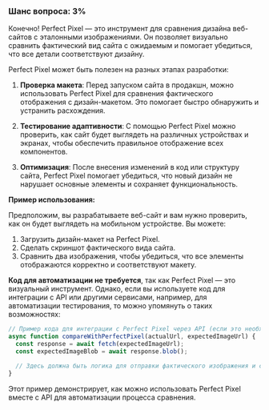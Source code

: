 ### Шанс вопроса: 3%

Конечно! Perfect Pixel — это инструмент для сравнения дизайна веб-сайтов с эталонными изображениями. Он позволяет визуально сравнить фактический вид сайта с ожидаемым и помогает убедиться, что все детали соответствуют дизайну.

Perfect Pixel может быть полезен на разных этапах разработки:

1. **Проверка макета**: Перед запуском сайта в продакшн, можно использовать Perfect Pixel для сравнения фактического отображения с дизайн-макетом. Это помогает быстро обнаружить и устранить расхождения.

2. **Тестирование адаптивности**: С помощью Perfect Pixel можно проверить, как сайт будет выглядеть на различных устройствах и экранах, чтобы обеспечить правильное отображение всех компонентов.

3. **Оптимизация**: После внесения изменений в код или структуру сайта, Perfect Pixel помогает убедиться, что новый дизайн не нарушает основные элементы и сохраняет функциональность.

**Пример использования:**

Предположим, вы разрабатываете веб-сайт и вам нужно проверить, как он будет выглядеть на мобильном устройстве. Вы можете:

1. Загрузить дизайн-макет на Perfect Pixel.
2. Сделать скриншот фактического вида сайта.
3. Сравнить два изображения, чтобы убедиться, что все элементы отображаются корректно и соответствуют макету.

**Код для автоматизации не требуется**, так как Perfect Pixel — это визуальный инструмент. Однако, если вы используете код для интеграции с API или другими сервисами, например, для автоматизации тестирования, то можно упомянуть о таких возможностях:

```javascript
// Пример кода для интеграции с Perfect Pixel через API (если это необходимо)
async function compareWithPerfectPixel(actualUrl, expectedImageUrl) {
  const response = await fetch(expectedImageUrl);
  const expectedImageBlob = await response.blob();

  // Здесь должна быть логика для отправки фактического изображения и сравнения с ожидаемым
}
```

Этот пример демонстрирует, как можно использовать Perfect Pixel вместе с API для автоматизации процесса сравнения.